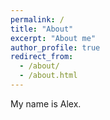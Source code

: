 ```yaml
---
permalink: /
title: "About"
excerpt: "About me"
author_profile: true
redirect_from: 
  - /about/
  - /about.html
---
```


My name is Alex.


